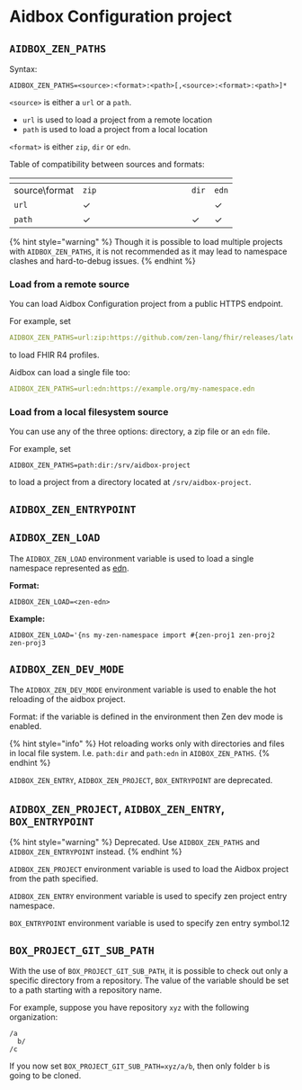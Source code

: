 # Aidbox Configuration project

## `AIDBOX_ZEN_PATHS`

Syntax:

```
AIDBOX_ZEN_PATHS=<source>:<format>:<path>[,<source>:<format>:<path>]*
```

`<source>` is either a `url` or a `path`.

* `url` is used to load a project from a remote location
* `path` is used to load a project from a local location

`<format>` is either `zip`, `dir` or `edn`.

Table of compatibility between sources and formats:

<table data-header-hidden><thead><tr><th></th><th width="178"></th><th></th><th></th></tr></thead><tbody><tr><td>source\format</td><td><code>zip</code></td><td><code>dir</code></td><td><code>edn</code></td></tr><tr><td><code>url</code></td><td>✓</td><td></td><td>✓</td></tr><tr><td><code>path</code></td><td>✓</td><td>✓</td><td>✓</td></tr></tbody></table>

{% hint style="warning" %}
Though it is possible to load multiple projects with `AIDBOX_ZEN_PATHS`, it is not recommended as it may lead to namespace clashes and hard-to-debug issues.
{% endhint %}

### Load from a remote source

You can load Aidbox Configuration project from a public HTTPS endpoint.

For example, set

```yaml
AIDBOX_ZEN_PATHS=url:zip:https://github.com/zen-lang/fhir/releases/latest/download/hl7.fhir.r4.core.zip
```

to load FHIR R4 profiles.

Aidbox can load a single file too:

```yaml
AIDBOX_ZEN_PATHS=url:edn:https://example.org/my-namespace.edn
```

### Load from a local filesystem source&#x20;

You can use any of the three options: directory, a zip file or an `edn` file.

For example, set

```
AIDBOX_ZEN_PATHS=path:dir:/srv/aidbox-project
```

to load a project from a directory located at `/srv/aidbox-project`.

## `AIDBOX_ZEN_ENTRYPOINT`

## `AIDBOX_ZEN_LOAD`

The `AIDBOX_ZEN_LOAD` environment variable is used to load a single namespace represented as [edn](https://github.com/edn-format/edn).

**Format:**

```
AIDBOX_ZEN_LOAD=<zen-edn>
```

**Example:**

```
AIDBOX_ZEN_LOAD='{ns my-zen-namespace import #{zen-proj1 zen-proj2 zen-proj3
```

## `AIDBOX_ZEN_DEV_MODE`

The `AIDBOX_ZEN_DEV_MODE` environment variable is used to enable the hot reloading of the aidbox project.

Format: if the variable is defined in the environment then Zen dev mode is enabled.

{% hint style="info" %}
Hot reloading works only with directories and files in local file system. I.e. `path:dir` and `path:edn` in `AIDBOX_ZEN_PATHS`.
{% endhint %}

`AIDBOX_ZEN_ENTRY`, `AIDBOX_ZEN_PROJECT`, `BOX_ENTRYPOINT` are deprecated.

## `AIDBOX_ZEN_PROJECT`, `AIDBOX_ZEN_ENTRY`, `BOX_ENTRYPOINT`

{% hint style="warning" %}
Deprecated. Use `AIDBOX_ZEN_PATHS` and `AIDBOX_ZEN_ENTRYPOINT` instead.
{% endhint %}

`AIDBOX_ZEN_PROJECT` environment variable is used to load the Aidbox project from the path specified.

`AIDBOX_ZEN_ENTRY` environment variable is used to specify zen project entry namespace.

`BOX_ENTRYPOINT` environment variable is used to specify zen entry symbol.12

## `BOX_PROJECT_GIT_SUB_PATH`

With the use of `BOX_PROJECT_GIT_SUB_PATH`, it is possible to check out only a specific directory from a repository. The value of the variable should be set to a path starting with a repository name.&#x20;

For example, suppose you have repository `xyz` with the following organization:

```
/a
  b/
/c
```

If you now set `BOX_PROJECT_GIT_SUB_PATH=xyz/a/b`, then only folder `b` is going to be cloned.
